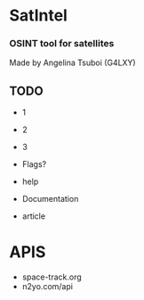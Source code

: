 # SatIntel
### OSINT tool for satellites 
Made by Angelina Tsuboi (G4LXY)

## TODO
- 1

- 2
- 3
- Flags?
- help
- Documentation
- article

# APIS
- space-track.org
- n2yo.com/api